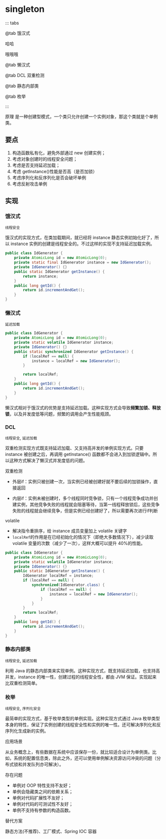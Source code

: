 # singleton

::: tabs

@tab 饿汉式

哈哈

哦哦哦

@tab 懒汉式

@tab DCL 双重检测

@tab 静态内部类

@tab 枚举

:::

原理
是一种创建型模式，一个类只允许创建一个实例对象，那这个类就是个单例类。

## 要点

1. 构造函数私有化，避免外部通过 new 创建实例；
2. 考虑对象创建时的线程安全问题；
3. 考虑是否支持延迟加载；
4. 考虑 getInstance()性能是否高（是否加锁）
5. 考虑序列化和反序列化是否会破坏单例
6. 考虑反射攻击单例

## 实现

### 饿汉式

`线程安全`

饿汉式的实现方式，在类加载期间，就已经将 instance 静态实例初始化好了，所以 instance 实例的创建是线程安全的。不过这样的实现不支持延迟加载实例。

```java
public class IdGenerator {
    private AtomicLong id = new AtomicLong(0);
    private static final IdGenerator instance = new IdGenerator();
    private IdGenerator() {}
    public static IdGenerator getInstance() {
        return instance;
    }
    public long getId() {
        return id.incrementAndGet();
    }
}
```

### 懒汉式

`延迟加载`

```java
public class IdGenerator {
    private AtomicLong id = new AtomicLong(0);
    private static volatile IdGenerator instance;
    private IdGenerator() {}
    public static synchronized IdGenerator getInstance() {
        if (localRef == null) {
            instance = localRef = new IdGenerator();
        }

        return localRef;
    }
    public long getId() {
        return id.incrementAndGet();
    }
}
```

懒汉式相对于饿汉式的优势是支持延迟加载。这种实现方式会导致**频繁加锁、释放锁**，以及并发度低等问题，频繁的调用会产生性能瓶颈。

### DCL

`线程安全`, `延迟加载`

双重检测实现方式既支持延迟加载、又支持高并发的单例实现方式。只要 instance 被创建之后，再调用 getInstance() 函数都不会进入到加锁逻辑中。所以这种方式解决了懒汉式并发度低的问题。

双重检测

- 外层if：实例只被创建一次，当实例已经被创建好就不要后续的加锁操作，直接返回

- 内层if：实例未被创建时，多个线程同时竞争锁，只有一个线程竞争成功并创建实例，其他竞争失败的线程就会阻塞等待，当第一线程释放锁后，这些竞争失败的线程就会继续竞争，但是实例已经创建好了，所以需要再次进行if判断

volatile

- 解决指令重排序，给 instance 成员变量加上 volatile 关键字
- `localRef`的作用是在已经初始化的情况下（即绝大多数情况下），减少读取 volatile 变量的次数（减少了一次），这样大概可以提升 40%的性能。

```java
public class IdGenerator {
    private AtomicLong id = new AtomicLong(0);
    private static volatile IdGenerator instance;
    private IdGenerator() {}
    public static IdGenerator getInstance() {
        IdGenerator localRef = instance;
        if (localRef == null) {
            synchronized(IdGenerator.class) {
                if (localRef == null) {
                    instance = localRef = new IdGenerator();
                }
            }
        }
        return localRef;
    }
    public long getId() {
        return id.incrementAndGet();
    }
}
```

### 静态内部类

`线程安全`, `延迟加载`

利用 Java 的静态内部类来实现单例。这种实现方式，既支持延迟加载，也支持高并发，instance 的唯一性，创建过程的线程安全性，都由 JVM 保证。实现起来比双重检测简单。

### 枚举

`线程安全`, `序列化安全`

最简单的实现方式，基于枚举类型的单例实现。这种实现方式通过 Java 枚举类型本身的特性，保证了实例创建的线程安全性和实例的唯一性。还可解决序列化和反序列化生成新的实例。

应用场景

从业务概念上，有些数据在系统中应该保存一份，就比较适合设计为单例类。比如，系统的配置信息类，除此之外，还可以使用单例解决资源访问冲突的问题（分布式锁和并发队列亦可解决）。

存在问题

- 单例对 OOP 特性支持不友好；
- 单例会隐藏类之间的依赖关系；
- 单例对代码扩展性不友好；
- 单例对代码的可测试性不友好；
- 单例不支持有参数的构造函数。

替代方案

静态方法(不推荐)、工厂模式、Spring IOC 容器
